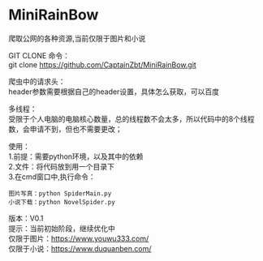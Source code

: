 # MiniRainBow  
爬取公网的各种资源,当前仅限于图片和小说  

GIT CLONE 命令：  
git clone https://github.com/CaptainZbt/MiniRainBow.git

爬虫中的请求头：  
header参数需要根据自己的header设置，具体怎么获取，可以百度  

多线程：  
受限于个人电脑的电脑核心数量，总的线程数不会太多，所以代码中的8个线程数，会申请不到，但也不需要更改； 

使用：  
1.前提：需要python环境，以及其中的依赖  
2.文件：将代码放到用一个目录下  
3.在cmd窗口中,执行命令：
```
图片写真：python SpiderMain.py   
小说下载：python NovelSpider.py  
```

版本：V0.1   
提示：当前初始阶段，继续优化中  
仅限于图片：https://www.youwu333.com/  
仅限于小说：https://www.duquanben.com/  

